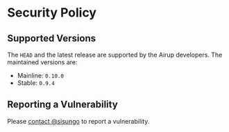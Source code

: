 # Security Policy

## Supported Versions
The `HEAD` and the latest release are supported by the Airup developers. The maintained versions are:
 - Mainline: `0.10.0`
 - Stable: `0.9.4`

## Reporting a Vulnerability
Please [contact @sisungo](mailto:sisungo@icloud.com) to report a vulnerability.
